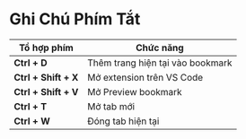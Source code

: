 # Ghi Chú Phím Tắt

| Tổ hợp phím         | Chức năng                         |
|---------------------|-----------------------------------|
| **Ctrl + D**        | Thêm trang hiện tại vào bookmark  |
| **Ctrl + Shift + X**| Mở extension trên VS Code            |
| **Ctrl + Shift + V**| Mở Preview bookmark         |
| **Ctrl + T**        | Mở tab mới                        |
| **Ctrl + W**        | Đóng tab hiện tại                 |
